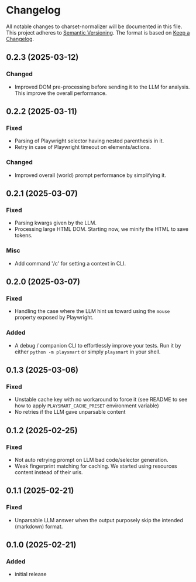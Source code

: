# Changelog
All notable changes to charset-normalizer will be documented in this file. This project adheres to [Semantic Versioning](https://semver.org/spec/v2.0.0.html).
The format is based on [Keep a Changelog](https://keepachangelog.com/en/1.0.0/).

## 0.2.3 (2025-03-12)

### Changed
- Improved DOM pre-processing before sending it to the LLM for analysis. This improve the overall performance.

## 0.2.2 (2025-03-11)

### Fixed
- Parsing of Playwright selector having nested parenthesis in it.
- Retry in case of Playwright timeout on elements/actions.

### Changed
- Improved overall (world) prompt performance by simplifying it.

## 0.2.1 (2025-03-07)

### Fixed
- Parsing kwargs given by the LLM.
- Processing large HTML DOM. Starting now, we minify the HTML to save tokens.

### Misc
- Add command '/c' for setting a context in CLI.

## 0.2.0 (2025-03-07)

### Fixed
- Handling the case where the LLM hint us toward using the `mouse` property exposed by Playwright.

### Added
- A debug / companion CLI to effortlessly improve your tests. Run it by either `python -m playsmart` or simply `playsmart`
  in your shell.

## 0.1.3 (2025-03-06)

### Fixed
- Unstable cache key with no workaround to force it (see README to see how to apply `PLAYSMART_CACHE_PRESET` environment variable)
- No retries if the LLM gave unparsable content

## 0.1.2 (2025-02-25)

### Fixed
- Not auto retrying prompt on LLM bad code/selector generation.
- Weak fingerprint matching for caching. We started using resources content instead of their uris.

## 0.1.1 (2025-02-21)

### Fixed
- Unparsable LLM answer when the output purposely skip the intended (markdown) format.

## 0.1.0 (2025-02-21)

### Added
- initial release
